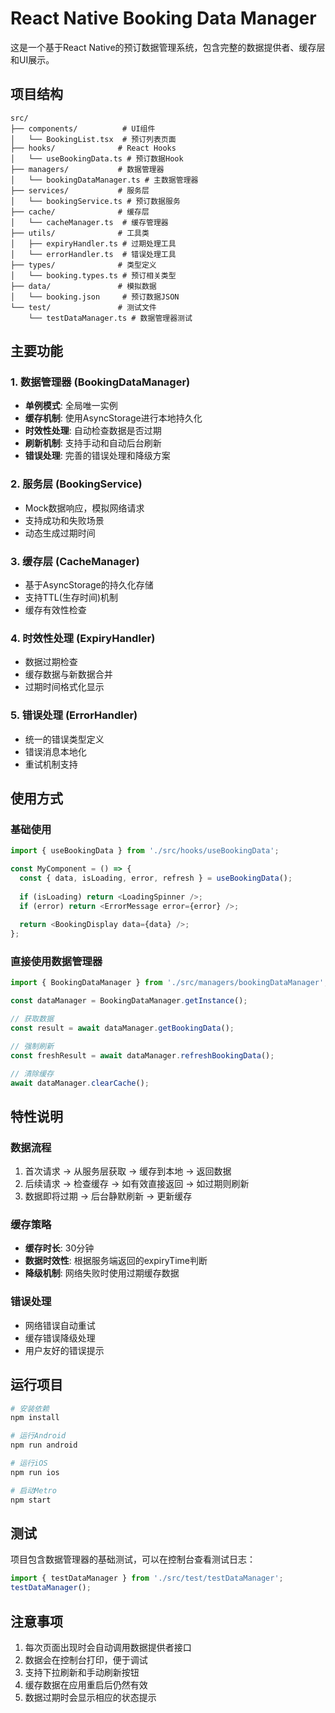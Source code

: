 # React Native Booking Data Manager

这是一个基于React Native的预订数据管理系统，包含完整的数据提供者、缓存层和UI展示。

## 项目结构

```
src/
├── components/          # UI组件
│   └── BookingList.tsx  # 预订列表页面
├── hooks/              # React Hooks
│   └── useBookingData.ts # 预订数据Hook
├── managers/           # 数据管理器
│   └── bookingDataManager.ts # 主数据管理器
├── services/           # 服务层
│   └── bookingService.ts # 预订数据服务
├── cache/              # 缓存层
│   └── cacheManager.ts  # 缓存管理器
├── utils/              # 工具类
│   ├── expiryHandler.ts # 过期处理工具
│   └── errorHandler.ts  # 错误处理工具
├── types/              # 类型定义
│   └── booking.types.ts # 预订相关类型
├── data/               # 模拟数据
│   └── booking.json     # 预订数据JSON
└── test/               # 测试文件
    └── testDataManager.ts # 数据管理器测试
```

## 主要功能

### 1. 数据管理器 (BookingDataManager)
- **单例模式**: 全局唯一实例
- **缓存机制**: 使用AsyncStorage进行本地持久化
- **时效性处理**: 自动检查数据是否过期
- **刷新机制**: 支持手动和自动后台刷新
- **错误处理**: 完善的错误处理和降级方案

### 2. 服务层 (BookingService)
- Mock数据响应，模拟网络请求
- 支持成功和失败场景
- 动态生成过期时间

### 3. 缓存层 (CacheManager)
- 基于AsyncStorage的持久化存储
- 支持TTL(生存时间)机制
- 缓存有效性检查

### 4. 时效性处理 (ExpiryHandler)
- 数据过期检查
- 缓存数据与新数据合并
- 过期时间格式化显示

### 5. 错误处理 (ErrorHandler)
- 统一的错误类型定义
- 错误消息本地化
- 重试机制支持

## 使用方式

### 基础使用

```typescript
import { useBookingData } from './src/hooks/useBookingData';

const MyComponent = () => {
  const { data, isLoading, error, refresh } = useBookingData();
  
  if (isLoading) return <LoadingSpinner />;
  if (error) return <ErrorMessage error={error} />;
  
  return <BookingDisplay data={data} />;
};
```

### 直接使用数据管理器

```typescript
import { BookingDataManager } from './src/managers/bookingDataManager';

const dataManager = BookingDataManager.getInstance();

// 获取数据
const result = await dataManager.getBookingData();

// 强制刷新
const freshResult = await dataManager.refreshBookingData();

// 清除缓存
await dataManager.clearCache();
```

## 特性说明

### 数据流程
1. 首次请求 → 从服务层获取 → 缓存到本地 → 返回数据
2. 后续请求 → 检查缓存 → 如有效直接返回 → 如过期则刷新
3. 数据即将过期 → 后台静默刷新 → 更新缓存

### 缓存策略
- **缓存时长**: 30分钟
- **数据时效性**: 根据服务端返回的expiryTime判断
- **降级机制**: 网络失败时使用过期缓存数据

### 错误处理
- 网络错误自动重试
- 缓存错误降级处理
- 用户友好的错误提示

## 运行项目

```bash
# 安装依赖
npm install

# 运行Android
npm run android

# 运行iOS  
npm run ios

# 启动Metro
npm start
```

## 测试

项目包含数据管理器的基础测试，可以在控制台查看测试日志：

```typescript
import { testDataManager } from './src/test/testDataManager';
testDataManager();
```

## 注意事项

1. 每次页面出现时会自动调用数据提供者接口
2. 数据会在控制台打印，便于调试
3. 支持下拉刷新和手动刷新按钮
4. 缓存数据在应用重启后仍然有效
5. 数据过期时会显示相应的状态提示